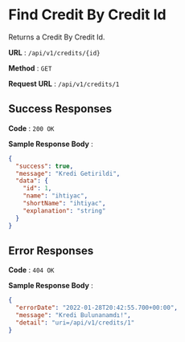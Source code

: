 # Find Credit By Credit Id

Returns a Credit By Credit Id.

**URL** : `/api/v1/credits/{id}`

**Method** : `GET`

**Request URL** : `/api/v1/credits/1`

## Success Responses

**Code** : `200 OK`

**Sample Response Body** :

```json
{
  "success": true,
  "message": "Kredi Getirildi",
  "data": {
    "id": 1,
    "name": "ihtiyac",
    "shortName": "ihtiyac",
    "explanation": "string"
  }
}
```

## Error Responses

**Code** : `404 OK`

**Sample Response Body** :

```json
{
  "errorDate": "2022-01-28T20:42:55.700+00:00",
  "message": "Kredi Bulunanamdı!",
  "detail": "uri=/api/v1/credits/1"
}
```